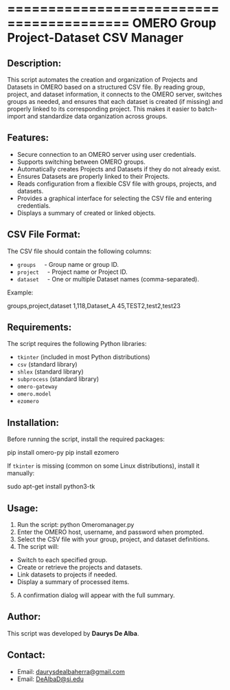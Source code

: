 =========================================
OMERO Group Project-Dataset CSV Manager
=========================================

Description:
------------
This script automates the creation and organization of Projects and Datasets
in OMERO based on a structured CSV file. By reading group, project, and dataset
information, it connects to the OMERO server, switches groups as needed, and
ensures that each dataset is created (if missing) and properly linked to its
corresponding project. This makes it easier to batch-import and standardize
data organization across groups.

Features:
---------
- Secure connection to an OMERO server using user credentials.
- Supports switching between OMERO groups.
- Automatically creates Projects and Datasets if they do not already exist.
- Ensures Datasets are properly linked to their Projects.
- Reads configuration from a flexible CSV file with groups, projects, and datasets.
- Provides a graphical interface for selecting the CSV file and entering credentials.
- Displays a summary of created or linked objects.

CSV File Format:
----------------
The CSV file should contain the following columns:

- `groups`  
  - Group name or group ID.
- `project`  
  - Project name or Project ID.
- `dataset`  
  - One or multiple Dataset names (comma-separated).

Example:

groups,project,dataset
1,118,Dataset_A
45,TEST2,test2,test23


Requirements:
-------------
The script requires the following Python libraries:
- `tkinter` (included in most Python distributions)
- `csv` (standard library)
- `shlex` (standard library)
- `subprocess` (standard library)
- `omero-gateway`
- `omero.model`
- `ezomero`

Installation:
-------------
Before running the script, install the required packages:

pip install omero-py
pip install ezomero

If `tkinter` is missing (common on some Linux distributions), install it manually:

sudo apt-get install python3-tk


Usage:
------
1. Run the script:
python Omeromanager.py
2. Enter the OMERO host, username, and password when prompted.
3. Select the CSV file with your group, project, and dataset definitions.
4. The script will:
- Switch to each specified group.
- Create or retrieve the projects and datasets.
- Link datasets to projects if needed.
- Display a summary of processed items.
5. A confirmation dialog will appear with the full summary.

Author:
-------
This script was developed by **Daurys De Alba**.

Contact:
--------
- Email: daurysdealbaherra@gmail.com  
- Email: DeAlbaD@si.edu  
